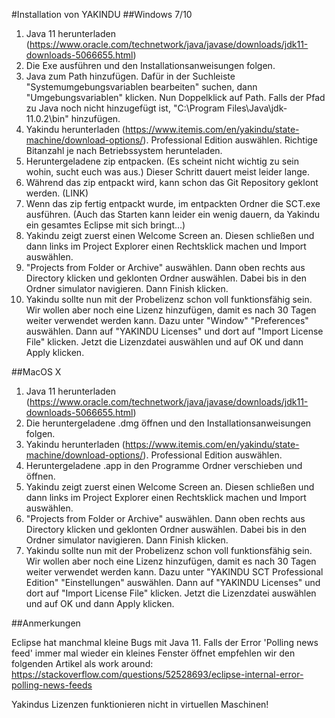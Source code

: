 #Installation von YAKINDU
##Windows 7/10

1. Java 11 herunterladen (https://www.oracle.com/technetwork/java/javase/downloads/jdk11-downloads-5066655.html)
2. Die Exe ausführen und den Installationsanweisungen folgen.
3. Java zum Path hinzufügen. Dafür in der Suchleiste "Systemumgebungsvariablen bearbeiten" suchen, dann "Umgebungsvariablen" klicken. Nun Doppelklick auf Path. Falls der Pfad zu Java noch nicht hinzugefügt ist, "C:\Program Files\Java\jdk-11.0.2\bin" hinzufügen.
4. Yakindu herunterladen (https://www.itemis.com/en/yakindu/state-machine/download-options/). Professional Edition auswählen. Richtige Bitanzahl je nach Betriebssystem herunteladen. 
5. Heruntergeladene zip entpacken. (Es scheint nicht wichtig zu sein wohin, sucht euch was aus.) Dieser Schritt dauert meist leider lange.
6. Während das zip entpackt wird, kann schon das Git Repository geklont werden. (LINK)
7. Wenn das zip fertig entpackt wurde, im entpackten Ordner die SCT.exe ausführen. (Auch das Starten kann leider ein wenig dauern, da Yakindu ein gesamtes Eclipse mit sich bringt...)
8. Yakindu zeigt zuerst einen Welcome Screen an. Diesen schließen und dann links im Project Explorer einen Rechtsklick machen und Import auswählen.
9. "Projects from Folder or Archive" auswählen. Dann oben rechts aus Directory klicken und geklonten Ordner auswählen. Dabei bis in den Ordner simulator navigieren. Dann Finish klicken.
10. Yakindu sollte nun mit der Probelizenz schon voll funktionsfähig sein. Wir wollen aber noch eine Lizenz hinzufügen, damit es nach 30 Tagen weiter verwendet werden kann. Dazu unter "Window" "Preferences" auswählen. Dann auf "YAKINDU Licenses" und dort auf "Import License File" klicken. Jetzt die Lizenzdatei auswählen und auf OK und dann Apply klicken.

##MacOS X

1. Java 11 herunterladen (https://www.oracle.com/technetwork/java/javase/downloads/jdk11-downloads-5066655.html)
2. Die heruntergeladene .dmg öffnen und den Installationsanweisungen folgen.
3. Yakindu herunterladen (https://www.itemis.com/en/yakindu/state-machine/download-options/). Professional Edition auswählen.
4. Heruntergeladene .app in den Programme Ordner verschieben und öffnen.
5. Yakindu zeigt zuerst einen Welcome Screen an. Diesen schließen und dann links im Project Explorer einen Rechtsklick machen und Import auswählen.
6. "Projects from Folder or Archive" auswählen. Dann oben rechts aus Directory klicken und geklonten Ordner auswählen. Dabei bis in den Ordner simulator navigieren. Dann Finish klicken.
7. Yakindu sollte nun mit der Probelizenz schon voll funktionsfähig sein. Wir wollen aber noch eine Lizenz hinzufügen, damit es nach 30 Tagen weiter verwendet werden kann. Dazu unter "YAKINDU SCT Professional Edition" "Einstellungen" auswählen. Dann auf "YAKINDU Licenses" und dort auf "Import License File" klicken. Jetzt die Lizenzdatei auswählen und auf OK und dann Apply klicken.

##Anmerkungen

Eclipse hat manchmal kleine Bugs mit Java 11. Falls der Error 'Polling news feed' immer mal wieder ein kleines Fenster öffnet empfehlen wir den folgenden Artikel als work around: https://stackoverflow.com/questions/52528693/eclipse-internal-error-polling-news-feeds

Yakindus Lizenzen funktionieren nicht in virtuellen Maschinen!
